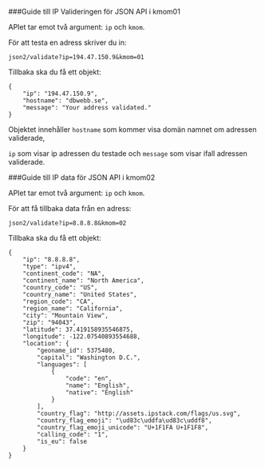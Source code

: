 ###Guide till IP Valideringen för JSON API i kmom01

APIet tar emot två argument: `ip` och `kmom`.

För att testa en adress skriver du in:

```
json2/validate?ip=194.47.150.9&kmom=01
```

Tillbaka ska du få ett objekt:

```
{
    "ip": "194.47.150.9",
    "hostname": "dbwebb.se",
    "message": "Your address validated."
}
```

Objektet innehåller `hostname` som kommer visa domän namnet om adressen validerade,

`ip` som visar ip adressen du testade och `message` som visar ifall adressen validerade.

###Guide till IP data för JSON API i kmom02

APIet tar emot två argument: `ip` och `kmom`.

För att få tillbaka data från en adress:

```
json2/validate?ip=8.8.8.8&kmom=02
```

Tillbaka ska du få ett objekt:

```
{
    "ip": "8.8.8.8",
    "type": "ipv4",
    "continent_code": "NA",
    "continent_name": "North America",
    "country_code": "US",
    "country_name": "United States",
    "region_code": "CA",
    "region_name": "California",
    "city": "Mountain View",
    "zip": "94043",
    "latitude": 37.419158935546875,
    "longitude": -122.07540893554688,
    "location": {
        "geoname_id": 5375480,
        "capital": "Washington D.C.",
        "languages": [
            {
                "code": "en",
                "name": "English",
                "native": "English"
            }
        ],
        "country_flag": "http://assets.ipstack.com/flags/us.svg",
        "country_flag_emoji": "\ud83c\uddfa\ud83c\uddf8",
        "country_flag_emoji_unicode": "U+1F1FA U+1F1F8",
        "calling_code": "1",
        "is_eu": false
    }
}
```
